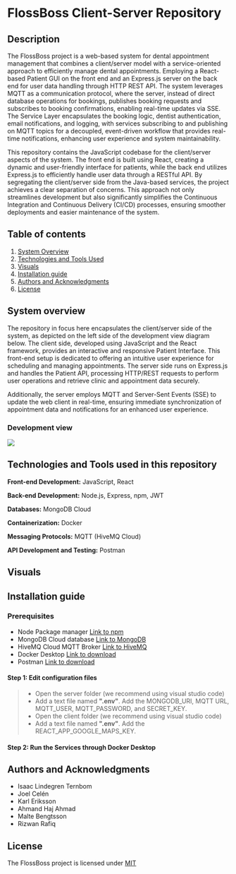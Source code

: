 # FlossBoss Client-Server Repository

## Description
The FlossBoss project is a web-based system for dental appointment management that combines a client/server model with a service-oriented approach to efficiently manage dental appointments. Employing a React-based Patient GUI on the front end and an Express.js server on the back end for user data handling through HTTP REST API. The system leverages MQTT as a communication protocol, where the server, instead of direct database operations for bookings, publishes booking requests and subscribes to booking confirmations, enabling real-time updates via SSE. The Service Layer encapsulates the booking logic, dentist authentication, email notifications, and logging, with services subscribing to and publishing on MQTT topics for a decoupled, event-driven workflow that provides real-time notifications, enhancing user experience and system maintainability.

This repository contains the JavaScript codebase for the client/server aspects of the system. The front end is built using React, creating a dynamic and user-friendly interface for patients, while the back end utilizes Express.js to efficiently handle user data through a RESTful API. By segregating the client/server side from the Java-based services, the project achieves a clear separation of concerns. This approach not only streamlines development but also significantly simplifies the Continuous Integration and Continuous Delivery (CI/CD) processes, ensuring smoother deployments and easier maintenance of the system.
## Table of contents
1. [System Overview](#system-overview)
2. [Technologies and Tools Used](#technologies-and-tools-used-in-this-repository)
3. [Visuals](#visuals)
4. [Installation guide](#installation-guide)
5. [Authors and Acknowledgments](#authors-and-acknowledgments)
6. [License](#license)

## System overview
The repository in focus here encapsulates the client/server side of the system, as depicted on the left side of the development view diagram below. The client side, developed using JavaScript and the React framework, provides an interactive and responsive Patient Interface. This front-end setup is dedicated to offering an intuitive user experience for scheduling and managing appointments. The server side runs on Express.js and handles the Patient API, processing HTTP/REST requests to perform user operations and retrieve clinic and appointment data securely.

Additionally, the server employs MQTT and Server-Sent Events (SSE) to update the web client in real-time, ensuring immediate synchronization of appointment data and notifications for an enhanced user experience.
### Development view
<img src="https://i.imgur.com/RaZndv5.png" />

## Technologies and Tools used in this repository
**Front-end Development:** JavaScript, React

**Back-end Development:** Node.js, Express, npm, JWT

**Databases:** MongoDB Cloud

**Containerization:** Docker

**Messaging Protocols:** MQTT (HiveMQ Cloud)

**API Development and Testing:** Postman

## Visuals

## Installation guide
### Prerequisites
* Node Package manager [Link to npm](https://docs.npmjs.com/downloading-and-installing-node-js-and-npm)
* MongoDB Cloud database [Link to MongoDB](https://account.mongodb.com/account/login?signedOut=true)
* HiveMQ Cloud MQTT Broker [Link to HiveMQ](https://auth.hivemq.cloud/login?state=hKFo2SByblBzUXBWYVZhdkNSYlhPQ3NHUi1BMFNHcFRpVnFZRqFupWxvZ2luo3RpZNkgd0U1VUNSTlZFM1ZFNHZ0SW9jWWhqS2lodHJNSmYta0qjY2lk2SBJYWpvNGUzMmp4d1VzOEFkRnhneFFuMlZQM1l3SVpUSw&client=Iajo4e32jxwUs8AdFxgxQn2VP3YwIZTK&protocol=oauth2&audience=hivemq-cloud-api&redirect_uri=https%3A%2F%2Fconsole.hivemq.cloud&scope=openid%20profile%20email&response_type=code&response_mode=query&nonce=UjJhUnZOUlJnd3RmbjZmNFBGWX5uc2w3bHZERW5tRmVHMHl6MDFjXzVMbQ%3D%3D&code_challenge=cOpID4Iew7D-HcwtkQjs-7GYcfrwzD7JV9QTPQNOJgU&code_challenge_method=S256&auth0Client=eyJuYW1lIjoiYXV0aDAtc3BhLWpzIiwidmVyc2lvbiI6IjEuMjIuNiJ9)
* Docker Desktop [Link to download](https://www.docker.com/products/docker-desktop/)
* Postman [Link to download](https://www.postman.com/downloads/)

#### Step 1: Edit configuration files
> * Open the server folder (we recommend using visual studio code)
> * Add a text file named **".env"**. Add the MONGODB_URI, MQTT URL, MQTT_USER, MQTT_PASSWORD, and SECRET_KEY.
> * Open the client folder (we recommend using visual studio code)
> * Add a text file named **".env"**. Add the REACT_APP_GOOGLE_MAPS_KEY.

#### Step 2:  Run the Services through Docker Desktop




## Authors and Acknowledgments
- Isaac Lindegren Ternbom  
- Joel Celén  
- Karl Eriksson  
- Ahmand Haj Ahmad  
- Malte Bengtsson  
- Rizwan Rafiq

## License
The FlossBoss project is licensed under [MIT](https://git.chalmers.se/courses/dit355/2023/student-teams/dit356-2023-16/flossboss-java-repo/-/blob/main/LICENSE)

